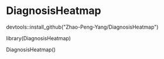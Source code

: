 # DiagnosisHeatmap
devtools::install_github("Zhao-Peng-Yang/DiagnosisHeatmap")

library(DiagnosisHeatmap)

DiagnosisHeatmap()
